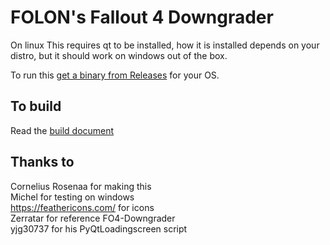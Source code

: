 # FOLON's Fallout 4 Downgrader

On linux This requires qt to be installed, how it is installed depends on your distro, but it should work on windows out of the box.

To run this [get a binary from Releases](https://github.com/Fallout-London/FOLON-FO4Downgrader/releases/latest) for your OS.

## To build
Read the [build document](./Build.md)

## Thanks to
Cornelius Rosenaa for making this\
Michel for testing on windows\
https://feathericons.com/ for icons\
Zerratar for reference FO4-Downgrader\
yjg30737 for his PyQtLoadingscreen script

